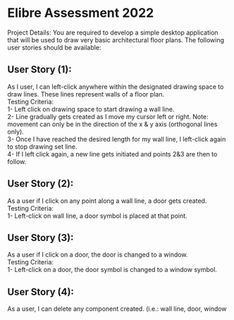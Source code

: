 # Elibre Assessment 2022

Project Details:
You are required to develop a simple desktop application that will be used to draw very basic 
architectural floor plans. The following user stories should be available:
## User Story (1):
As I user, I can left-click anywhere within the designated drawing space to draw lines. These 
lines represent walls of a floor plan.<br>
Testing Criteria:<br>
1- Left click on drawing space to start drawing a wall line.<br>
2- Line gradually gets created as I move my cursor left or right. Note: movement can only
be in the direction of the x & y axis (orthogonal lines only).<br>
3- Once I have reached the desired length for my wall line, I left-click again to stop drawing
set line.<br>
4- If I left click again, a new line gets initiated and points 2&3 are then to follow.<br>
## User Story (2):
As a user if I click on any point along a wall line, a door gets created.<br>
Testing Criteria:<br>
1- Left-click on wall line, a door symbol is placed at that point.<br>
## User Story (3):
As a user if I click on a door, the door is changed to a window.<br>
Testing Criteria:<br>
1- Left-click on a door, the door symbol is changed to a window symbol.<br>
## User Story (4):
As a user, I can delete any component created. (i.e.: wall line, door, window<br>